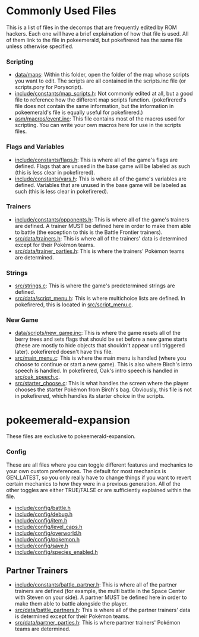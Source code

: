 # Commonly Used Files
This is a list of files in the decomps that are frequently edited by ROM hackers. Each one will have a brief explaination of how that file is used. All of them link to the file in pokeemerald, but pokefirered has the same file unless otherwise specified.

### Scripting
* [data/maps](https://github.com/pret/pokeemerald/tree/master/data/maps): Within this folder, open the folder of the map whose scripts you want to edit. The scripts are all contained in the scripts.inc file (or scripts.pory for Poryscript).
* [include/constants/map_scripts.h](https://github.com/pret/pokeemerald/blob/master/include/constants/map_scripts.h): Not commonly edited at all, but a good file to reference how the different map scripts function. (pokefirered's file does not contain the same information, but the information in pokeemerald's file is equally useful for pokefirered.)
* [asm/macros/event.inc](https://github.com/pret/pokeemerald/blob/master/asm/macros/event.inc): This file contains most of the macros used for scripting. You can write your own macros here for use in the scripts files.

### Flags and Variables
* [include/constants/flags.h](https://github.com/pret/pokeemerald/blob/master/include/constants/flags.h): This is where all of the game's flags are defined. Flags that are unused in the base game will be labeled as such (this is less clear in pokefirered).
* [include/constants/vars.h](https://github.com/pret/pokeemerald/blob/master/include/constants/vars.h): This is where all of the game's variables are defined. Variables that are unused in the base game will be labeled as such (this is less clear in pokefirered).

### Trainers
* [include/constants/opponents.h](https://github.com/pret/pokeemerald/blob/master/include/constants/opponents.h): This is where all of the game's trainers are defined. A trainer MUST be defined here in order to make them able to battle (the exception to this is the Battle Frontier trainers).
* [src/data/trainers.h](https://github.com/pret/pokeemerald/blob/master/src/data/trainers.h): This is where all of the trainers' data is determined except for their Pokémon teams.
* [src/data/trainer_parties.h](https://github.com/pret/pokeemerald/blob/master/src/data/trainer_parties.h): This is where the trainers' Pokémon teams are determined.

### Strings
* [src/strings.c](https://github.com/pret/pokeemerald/blob/master/src/strings.c): This is where the game's predetermined strings are defined.
* [src/data/script_menu.h](https://github.com/pret/pokeemerald/blob/master/src/data/script_menu.h): This is where multichoice lists are defined. In pokefirered, this is located in [src/script_menu.c](https://github.com/pret/pokefirered/blob/master/src/script_menu.c).

### New Game
* [data/scripts/new_game.inc](https://github.com/pret/pokeemerald/blob/master/data/scripts/new_game.inc): This is where the game resets all of the berry trees and sets flags that should be set before a new game starts (these are mostly to hide objects that shouldn't appear until triggered later). pokefirered doesn't have this file.
* [src/main_menu.c](https://github.com/pret/pokeemerald/blob/master/src/main_menu.c): This is where the main menu is handled (where you choose to continue or start a new game). This is also where Birch's intro speech is handled. In pokefirered, Oak's intro speech is handled in [src/oak_speech.c](https://github.com/pret/pokefirered/blob/master/src/oak_speech.c).
* [src/starter_choose.c](https://github.com/pret/pokeemerald/blob/master/src/starter_choose.c): This is what handles the screen where the player chooses the starter Pokémon from Birch's bag. Obviously, this file is not in pokefirered, which handles its starter choice in the scripts.

# **pokeemerald-expansion**
These files are exclusive to pokeemerald-expansion.

### Config
These are all files where you can toggle different features and mechanics to your own custom preferences. The default for most mechanics is GEN_LATEST, so you only really have to change things if you want to revert certain mechanics to how they were in a previous generation. All of the other toggles are either TRUE/FALSE or are sufficiently explained within the file.
* [include/config/battle.h](https://github.com/rh-hideout/pokeemerald-expansion/blob/master/include/config/battle.h)
* [include/config/debug.h](https://github.com/rh-hideout/pokeemerald-expansion/blob/master/include/config/debug.h)
* [include/config/item.h](https://github.com/rh-hideout/pokeemerald-expansion/blob/master/include/config/item.h)
* [include/config/level_caps.h](https://github.com/rh-hideout/pokeemerald-expansion/blob/master/include/config/level_caps.h)
* [include/config/overworld.h](https://github.com/rh-hideout/pokeemerald-expansion/blob/master/include/config/overworld.h)
* [include/config/pokemon.h](https://github.com/rh-hideout/pokeemerald-expansion/blob/master/include/config/pokemon.h)
* [include/config/save.h](https://github.com/rh-hideout/pokeemerald-expansion/blob/master/include/config/save.h)
* [include/config/species_enabled.h](https://github.com/rh-hideout/pokeemerald-expansion/blob/master/include/config/species_enabled.h)

## Partner Trainers
* [include/constants/battle_partner.h](https://github.com/rh-hideout/pokeemerald-expansion/blob/master/include/constants/battle_partner.h): This is where all of the partner trainers are defined (for example, the multi battle in the Space Center with Steven on your side). A partner MUST be defined here in order to make them able to battle alongside the player.
* [src/data/battle_partners.h](https://github.com/rh-hideout/pokeemerald-expansion/blob/master/src/data/battle_partners.h): This is where all of the partner trainers' data is determined except for their Pokémon teams.
* [src/data/partner_parties.h](https://github.com/rh-hideout/pokeemerald-expansion/blob/master/src/data/partner_parties.h): This is where partner trainers' Pokémon teams are determined.
